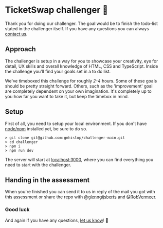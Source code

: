 # TicketSwap challenger 🚀

Thank you for doing our challenger. The goal would be to finish the todo-list stated in the challenger itself. If you have any questions you can always [contact us](mailto:rob@ticketswap.com).

## Approach

The challenger is setup in a way for you to showcase your creativity, eye for detail, UX skills and overall knowledge of HTML, CSS and TypeScript. Inside the challenge you'll find your goals set in a to do list.

We've timeboxed this challenge for roughly _2-4_ hours. Some of these goals should be pretty straight forward. Others, such as the 'improvement' goal are completely dependent on your own imagination. It's completely up to you how far you want to take it, but keep the timebox in mind.

## Setup

First of all, you need to setup your local environment.
If you don't have [node/npm](https://nodejs.org/en/) installed yet, be sure to do so.

```shell script
> git clone git@github.com:gmhislop/challenger-main.git
> cd challenger
> npm i
> npm run dev
```

The server will start at [localhost:3000](http://localhost:3000), where you can find everything you need to start with the challenger.

## Handing in the assessment

When you're finished you can send it to us in reply of the mail you got with this assessment or share the repo with [@glenngijsberts](https://github.com/glenngijsberts) and [@RobVermeer](https://github.com/robvermeer).

### Good luck

And again if you have any questions, [let us know](mailto:rob@ticketswap.com)! 🤩
